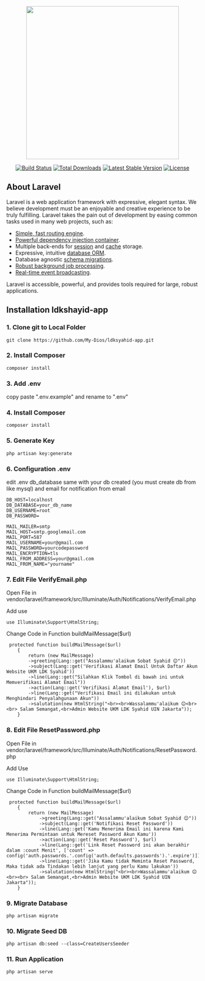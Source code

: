 <p align="center"><a href="https://laravel.com" target="_blank"><img src="https://raw.githubusercontent.com/laravel/art/master/logo-lockup/5%20SVG/2%20CMYK/1%20Full%20Color/laravel-logolockup-cmyk-red.svg" width="400"></a></p>

<p align="center">
<a href="https://travis-ci.org/laravel/framework"><img src="https://travis-ci.org/laravel/framework.svg" alt="Build Status"></a>
<a href="https://packagist.org/packages/laravel/framework"><img src="https://img.shields.io/packagist/dt/laravel/framework" alt="Total Downloads"></a>
<a href="https://packagist.org/packages/laravel/framework"><img src="https://img.shields.io/packagist/v/laravel/framework" alt="Latest Stable Version"></a>
<a href="https://packagist.org/packages/laravel/framework"><img src="https://img.shields.io/packagist/l/laravel/framework" alt="License"></a>
</p>

## About Laravel

Laravel is a web application framework with expressive, elegant syntax. We believe development must be an enjoyable and creative experience to be truly fulfilling. Laravel takes the pain out of development by easing common tasks used in many web projects, such as:

- [Simple, fast routing engine](https://laravel.com/docs/routing).
- [Powerful dependency injection container](https://laravel.com/docs/container).
- Multiple back-ends for [session](https://laravel.com/docs/session) and [cache](https://laravel.com/docs/cache) storage.
- Expressive, intuitive [database ORM](https://laravel.com/docs/eloquent).
- Database agnostic [schema migrations](https://laravel.com/docs/migrations).
- [Robust background job processing](https://laravel.com/docs/queues).
- [Real-time event broadcasting](https://laravel.com/docs/broadcasting).

Laravel is accessible, powerful, and provides tools required for large, robust applications.

## Installation ldkshayid-app

### 1. Clone git to Local Folder
```
git clone https://github.com/My-Dios/ldksyahid-app.git
```

### 2. Install Composer
```
composer install
```

### 3. Add .env
copy paste ".env.example" and rename to ".env"

### 4. Install Composer
```
composer install
```

### 5. Generate Key
```
php artisan key:generate
```

### 6. Configuration .env
edit .env db_database same with your db created (you must create db from like mysql) and email for notification from email
```
DB_HOST=localhost
DB_DATABASE=your_db_name
DB_USERNAME=root
DB_PASSWORD=

MAIL_MAILER=smtp
MAIL_HOST=smtp.googlemail.com
MAIL_PORT=587
MAIL_USERNAME=your@gmail.com
MAIL_PASSWORD=yourcodepassword
MAIL_ENCRYPTION=tls
MAIL_FROM_ADDRESS=your@gmail.com
MAIL_FROM_NAME="yourname"
```
### 7. Edit File VerifyEmail.php
Open File in vendor/laravel/framework/src/Illuminate/Auth/Notifications/VerifyEmail.php 

Add use
```
use Illuminate\Support\HtmlString;
```
Change Code in Function buildMailMessage($url)
```
 protected function buildMailMessage($url)
    {
        return (new MailMessage)
        ->greeting(Lang::get("Assalammu'alaikum Sobat Syahid 😊"))
        ->subject(Lang::get('Verifikasi Alamat Email Untuk Daftar Akun Website UKM LDK Syahid'))
        ->line(Lang::get("Silahkan Klik Tombol di bawah ini untuk Memverifikasi Alamat Email"))
        ->action(Lang::get('Verifikasi Alamat Email'), $url)
        ->line(Lang::get("Verifikasi Email ini dilakukan untuk Menghindari Penyalahgunaan Akun"))
        ->salutation(new HtmlString("<br><br>Wassalammu'alaikum 😊<br><br> Salam Semangat,<br>Admin Website UKM LDK Syahid UIN Jakarta"));
    }
```

### 8. Edit File ResetPassword.php
Open File in vendor/laravel/framework/src/Illuminate/Auth/Notifications/ResetPassword.php

Add Use 
```
use Illuminate\Support\HtmlString;
```
Change Code in Function buildMailMessage($url)
```
 protected function buildMailMessage($url)
    {
        return (new MailMessage)
            ->greeting(Lang::get("Assalammu'alaikum Sobat Syahid 😊"))
            ->subject(Lang::get('Notifikasi Reset Password'))
            ->line(Lang::get('Kamu Menerima Email ini karena Kami Menerima Permintaan untuk Mereset Password Akun Kamu'))
            ->action(Lang::get('Reset Password'), $url)
            ->line(Lang::get('Link Reset Password ini akan berakhir dalam :count Menit', ['count' => config('auth.passwords.'.config('auth.defaults.passwords').'.expire')]))
            ->line(Lang::get('Jika Kamu tidak Meminta Reset Password, Maka tidak ada Tindakan lebih lanjut yang perlu Kamu lakukan'))
            ->salutation(new HtmlString("<br><br>Wassalammu'alaikum 😊<br><br> Salam Semangat,<br>Admin Website UKM LDK Syahid UIN Jakarta"));
    }
```

### 9. Migrate Database
```
php artisan migrate
```

### 10. Migrate Seed DB
```
php artisan db:seed --class=CreateUsersSeeder
```

### 11. Run Application
```
php artisan serve
```


